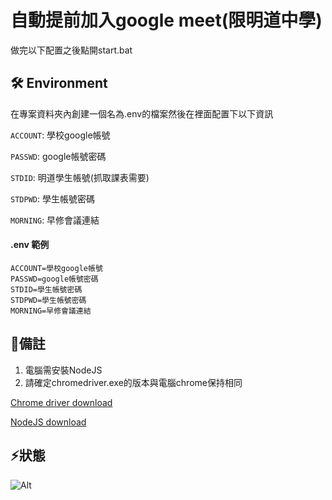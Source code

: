# 自動提前加入google meet(限明道中學)
做完以下配置之後點開start.bat

## 🛠️ Environment

在專案資料夾內創建一個名為.env的檔案然後在裡面配置下以下資訊

`ACCOUNT`: 學校google帳號

`PASSWD`: google帳號密碼

`STDID`: 明道學生帳號(抓取課表需要)

`STDPWD`: 學生帳號密碼

`MORNING`: 早修會議連結

#### .env 範例

```
ACCOUNT=學校google帳號
PASSWD=google帳號密碼
STDID=學生帳號密碼
STDPWD=學生帳號密碼
MORNING=早修會議連結
```
## 📜備註

1. 電腦需安裝NodeJS
2. 請確定chromedriver.exe的版本與電腦chrome保持相同

[Chrome driver download](https://chromedriver.chromium.org/)

[NodeJS download](https://nodejs.org/en/)

## ⚡狀態

![Alt](https://repobeats.axiom.co/api/embed/95061a4041e5f3108f72145d1a3a6a098ee4f33e.svg "Repobeats analytics image")
